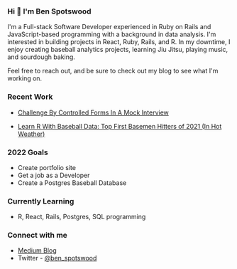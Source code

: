 ### Hi 👋  I'm Ben Spotswood

I'm a Full-stack Software Developer experienced in Ruby on Rails and JavaScript-based programming with a background in data analysis. I'm interested in building projects in React, Ruby, Rails, and R. In my downtime, I enjoy creating baseball analytics projects, learning Jiu Jitsu, playing music, and sourdough baking. 

Feel free to reach out, and be sure to check out my blog to see what I'm working on.

### Recent Work

- [Challenge By Controlled Forms In A Mock Interview](https://bcspotswood.medium.com/challenge-by-controlled-forms-in-a-mock-interview-87b1bc6a3a9c)

- [Learn R With Baseball Data: Top First Basemen Hitters of 2021 (In Hot Weather)](https://bcspotswood.medium.com/learn-r-with-baseball-data-top-first-basemen-hitters-of-2021-in-hot-weather-6b61eac4717)

### 2022 Goals
- Create portfolio site
- Get a job as a Developer
- Create a Postgres Baseball Database

### Currently Learning
- R, React, Rails, Postgres, SQL programming

### Connect with me
- [Medium Blog](https://bcspotswood.medium.com/)
- Twitter - [@ben_spotswood](https://twitter.com/Ben_Spotswood)
